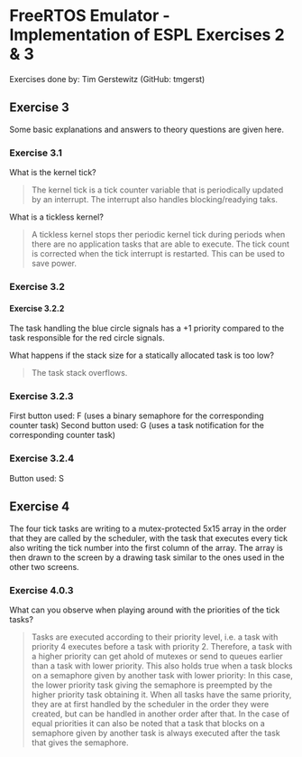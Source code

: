 # FreeRTOS Emulator - Implementation of ESPL Exercises 2 & 3

Exercises done by: Tim Gerstewitz (GitHub: tmgerst)

## Exercise 3

Some basic explanations and answers to theory questions are given here.

### Exercise 3.1

What is the kernel tick?
> The kernel tick is a tick counter variable that is periodically updated by an interrupt. The interrupt also handles blocking/readying taks.

What is a tickless kernel?
> A tickless kernel stops ther periodic kernel tick during periods when there are no application tasks that are able to execute. The tick count is corrected
when the tick interrupt is restarted. This can be used to save power.

### Exercise 3.2

#### Exercise 3.2.2

The task handling the blue circle signals has a +1 priority compared to the task responsible for the red circle signals.

What happens if the stack size for a statically allocated task is too low?
> The task stack overflows.

### Exercise 3.2.3

First button used:   F (uses a binary semaphore for the corresponding counter task)
Second button used:  G (uses a task notification for the corresponding counter task)

### Exercise 3.2.4

Button used: S

## Exercise 4

The four tick tasks are writing to a mutex-protected 5x15 array in the order that they are called by the scheduler, with the task that executes every tick also writing the tick number into the first column of the array.
The array is then drawn to the screen by a drawing task similar to the ones used in the other two screens.

### Exercise 4.0.3

What can you observe when playing around with the priorities of the tick tasks?
> Tasks are executed according to their priority level, i.e. a task with priority 4 executes before a task with priority 2. Therefore, a task with a higher priority can get ahold of mutexes or send to queues earlier than a task with lower priority. This also holds true when a task blocks on a semaphore given by another task with lower priority: In this case, the lower priority task giving the semaphore is preempted by the higher priority task obtaining it.
> When all tasks have the same priority, they are at first handled by the scheduler in the order they were created, but can be handled in another order after that. In the case of equal priorities it can also be noted that a task that blocks on a semaphore given by another task is always executed after the task that gives the semaphore.
